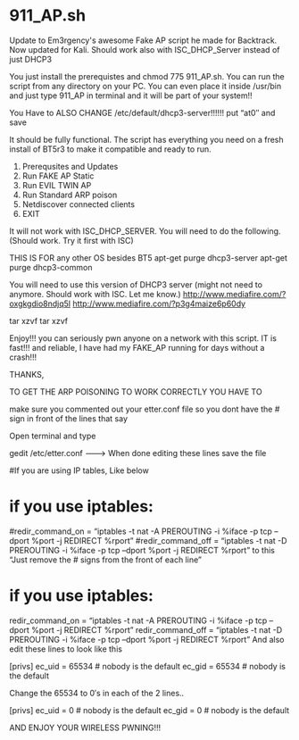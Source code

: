 # 911_AP.sh
Update to Em3rgency's awesome Fake AP script he made for Backtrack. Now updated for Kali. Should work also with ISC_DHCP_Server instead of just DHCP3


You just install the prerequistes and chmod 775 911_AP.sh. You can run the script from any directory on your PC. You can even place it inside /usr/bin and just type 911_AP in terminal and it will be part of your system!!

You Have to ALSO CHANGE /etc/default/dhcp3-server!!!!!!
put “at0″ and save

It should be fully functional. The script has everything you need on a fresh install of BT5r3 to make it compatible and ready to run.

1. Prerequsites and Updates
2. Run FAKE AP Static
3. Run EVIL TWIN AP
4. Run Standard ARP poison
5. Netdiscover connected clients
6. EXIT

It will not work with ISC_DHCP_SERVER. You will need to do the following. (Should work. Try it first with ISC)

THIS IS FOR any other OS besides BT5
apt-get purge dhcp3-server
apt-get purge dhcp3-common

You will need to use this version of DHCP3 server (might not need to anymore. Should work with ISC. Let me know.)
http://www.mediafire.com/?oxgkgdio8ndjq5l
http://www.mediafire.com/?p3g4maize6p60dy

tar xzvf <FILENAME>
tar xzvf <FILENAME>

Enjoy!!! you can seriously pwn anyone on a network with this script. IT is fast!!! and reliable, I have had my FAKE_AP running for days without a crash!!!

THANKS,

TO GET THE ARP POISONING TO WORK CORRECTLY YOU HAVE TO

make sure you commented out your etter.conf file so you dont have the # sign in front of the lines that say

Open terminal and type

gedit /etc/etter.conf ——–> When done editing these lines save the file

#If you are using IP tables, Like below

# if you use iptables:
#redir_command_on = “iptables -t nat -A PREROUTING -i %iface -p tcp –dport %port -j REDIRECT %rport”
#redir_command_off = “iptables -t nat -D PREROUTING -i %iface -p tcp –dport %port -j REDIRECT %rport”
to this “Just remove the # signs from the front of each line”

# if you use iptables:
redir_command_on = “iptables -t nat -A PREROUTING -i %iface -p tcp –dport %port -j REDIRECT %rport”
redir_command_off = “iptables -t nat -D PREROUTING -i %iface -p tcp –dport %port -j REDIRECT %rport”
And also edit these lines to look like this

[privs]
ec_uid = 65534 # nobody is the default
ec_gid = 65534 # nobody is the default

Change the 65534 to 0′s in each of the 2 lines..

[privs]
ec_uid = 0 # nobody is the default
ec_gid = 0 # nobody is the default

AND ENJOY YOUR WIRELESS PWNING!!!
